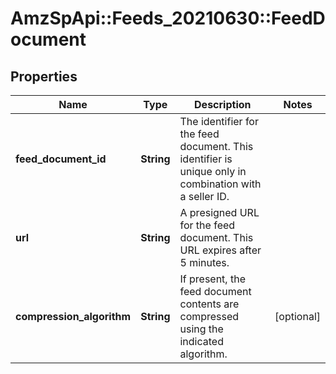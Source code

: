 # AmzSpApi::Feeds_20210630::FeedDocument

## Properties
Name | Type | Description | Notes
------------ | ------------- | ------------- | -------------
**feed_document_id** | **String** | The identifier for the feed document. This identifier is unique only in combination with a seller ID. | 
**url** | **String** | A presigned URL for the feed document. This URL expires after 5 minutes. | 
**compression_algorithm** | **String** | If present, the feed document contents are compressed using the indicated algorithm. | [optional] 

